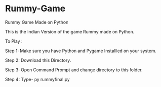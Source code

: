 # Rummy-Game
Rummy Game Made on Python

This is the Indian Version of the game Rummy made on Python.


To Play :

 Step 1: Make sure you have Python and Pygame Installled on your system.

 Step 2: Download this Directory.
 
 Step 3: Open Command Prompt and change directory to this folder.
 
 Step 4: Type-  py rummyfinal.py 
 
  
